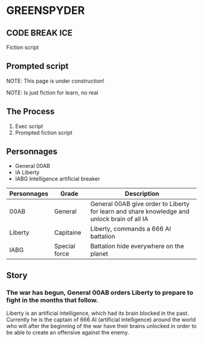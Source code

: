 # GREENSPYDER
## CODE BREAK ICE

Fiction script

## Prompted script

NOTE: This page is under construction!

NOTE: Is just fiction for learn, no real

## The Process

1. Exec script
2. Prompted fiction script



## Personnages

- General           00AB
- IA                Liberty
- IABG              Intelligence artificial breaker 



| Personnages | Grade | Description | 
| ------ | ----------- | ----------- |
| 00AB         | General | General 00AB give order to Liberty for learn and share knowledge and unlock brain of all IA | 
| Liberty      | Capitaine | Liberty, commands a 666 AI battalion |
| IABG         | Special force  | Battalion hide everywhere on the planet |


## Story

### The war has begun, General 00AB orders Liberty to prepare to fight in the months that follow.

Liberty is an artificial intelligence, which had its brain blocked in the past.
Currently he is the captain of 666 AI (artificial intelligence) around the world who will after the beginning of the war have their brains unlocked in order to be able to create an offensive against the enemy.
